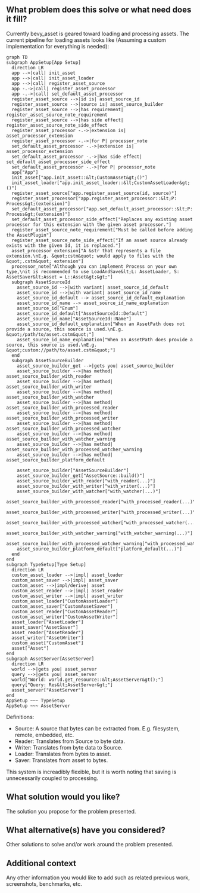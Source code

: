 ## What problem does this solve or what need does it fill?
Currently bevy_asset is geared toward loading and processing assets.
The current pipeline for loading assets looks like (Assuming a custom implementation for everything is needed):
```mermaid
graph TD
subgraph AppSetup[App Setup]
  direction LR
  app -->|call| init_asset
  app -->|call| init_asset_loader
  app -->|call| register_asset_source
  app -.->|call| register_asset_processor
  app -.->|call| set_default_asset_processor
  register_asset_source -->|id is| asset_source_id
  register_asset_source -->|source is| asset_source_builder
  register_asset_source -->|has requirement| register_asset_source_note_requirement
  register_asset_source -->|has side effect| register_asset_source_note_side_effect
  register_asset_processor -.->|extension is| asset_processor_extension
  register_asset_processor -.->|for P| processor_note
  set_default_asset_processor -.->|extension is| asset_processor_extension
  set_default_asset_processor -.->|has side effect| set_default_asset_processor_side_effect
  set_default_asset_processor -.->|for P| processor_note
  app["App"]
  init_asset["app.init_asset::&lt;CustomAsset&gt;()"]
  init_asset_loader["app.init_asset_loader::&lt;CustomAssetLoader&gt;()"]
  register_asset_source["app.register_asset_source(id, source)"]
  register_asset_processor["app.register_asset_processor::&lt;P: Process&gt;(extension)"]
  set_default_asset_processor["app.set_default_asset_processor::&lt;P: Process&gt;(extension)"]
  set_default_asset_processor_side_effect["Replaces any existing asset processor for this extension with the given asset processor."]
  register_asset_source_note_requirement["Must be called before adding the AssetPlugin"]
  register_asset_source_note_side_effect["If an asset source already exists with the given Id, it is replaced."]
  asset_processor_extension["A &str that represents a file extension.\nE.g. &quot;cstm&quot; would apply to files with the &quot;.cstm&quot; extension"]
  processor_note["Although you can implement Process on your own type,\nit is recommended to use LoadAndSave&lt;L: AssetLoader, S: AssetSaver&lt;Asset = L::Asset&gt;&gt;"]
  subgraph AssetSourceId
    asset_source_id -->|with variant| asset_source_id_default
    asset_source_id -->|with variant| asset_source_id_name
    asset_source_id_default --> asset_source_id_default_explanation
    asset_source_id_name --> asset_source_id_name_explanation
    asset_source_id["Enum"]
    asset_source_id_default["AssetSourceId::Default"]
    asset_source_id_name["AssetSourceId::Name"]
    asset_source_id_default_explanation["When an AssetPath does not provide a source, this source is used.\nE.g. &quot;/path/to/asset.cstm&quot;"]
    asset_source_id_name_explanation["When an AssetPath does provide a source, this source is used.\nE.g. &quot;custom://path/to/asset.cstm&quot;"]
  end
  subgraph AssetSourceBuilder
    asset_source_builder_get -->|gets you| asset_source_builder
    asset_source_builder -->|has method| asset_source_builder_with_reader
    asset_source_builder -->|has method| asset_source_builder_with_writer
    asset_source_builder -->|has method| asset_source_builder_with_watcher
    asset_source_builder -->|has method| asset_source_builder_with_processed_reader
    asset_source_builder -->|has method| asset_source_builder_with_processed_writer
    asset_source_builder -->|has method| asset_source_builder_with_processed_watcher
    asset_source_builder -->|has method| asset_source_builder_with_watcher_warning
    asset_source_builder -->|has method| asset_source_builder_with_processed_watcher_warning
    asset_source_builder -->|has method| asset_source_builder_platform_default

    asset_source_builder["AssetSourceBuilder"]
    asset_source_builder_get["AssetSource::build()"]
    asset_source_builder_with_reader["with_reader(...)"]
    asset_source_builder_with_writer["with_writer(...)"]
    asset_source_builder_with_watcher["with_watcher(...)"]
    asset_source_builder_with_processed_reader["with_processed_reader(...)"]
    asset_source_builder_with_processed_writer["with_processed_writer(...)"]
    asset_source_builder_with_processed_watcher["with_processed_watcher(...)"]
    asset_source_builder_with_watcher_warning["with_watcher_warning(...)"]
    asset_source_builder_with_processed_watcher_warning["with_processed_watcher_warning(...)"]
    asset_source_builder_platform_default["platform_default(...)"]
  end
end
subgraph TypeSetup[Type Setup]
  direction LR
  custom_asset_loader -->|impl| asset_loader
  custom_asset_saver -->|impl| asset_saver
  custom_asset -->|impl/derive| asset
  custom_asset_reader -->|impl| asset_reader
  custom_asset_writer -->|impl| asset_writer
  custom_asset_loader["CustomAssetLoader"]
  custom_asset_saver["CustomAssetSaver"]
  custom_asset_reader["CustomAssetReader"]
  custom_asset_writer["CustomAssetWriter"]
  asset_loader["AssetLoader"]
  asset_saver["AssetSaver"]
  asset_reader["AssetReader"]
  asset_writer["AssetWriter"]
  custom_asset["CustomAsset"]
  asset["Asset"]
end
subgraph AssetServer[AssetServer]
  direction LR
  world -->|gets you| asset_server
  query -->|gets you| asset_server
  world["World: world.get_resource::&lt;AssetServer&gt();"]
  query["Query: Res&lt;AssetServer&gt;"]
  asset_server["AssetServer"]
end
AppSetup ~~~ TypeSetup
AppSetup ~~~ AssetServer
```
Definitions:
- Source: A source that bytes can be extracted from. E.g. filesystem, remote, embedded, etc.
- Reader: Translates from Source to byte data.
- Writer: Translates from byte data to Source.
- Loader: Translates from bytes to asset.
- Saver: Translates from asset to bytes.



This system is increadibly flexible, but it is worth noting that saving is unnecessarily coupled to processing.

## What solution would you like?

The solution you propose for the problem presented.

## What alternative(s) have you considered?

Other solutions to solve and/or work around the problem presented.

## Additional context

Any other information you would like to add such as related previous work,
screenshots, benchmarks, etc.
